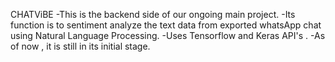 CHATViBE -This is the backend side of our ongoing main project. -Its function is to sentiment analyze the text data from exported whatsApp chat using Natural Language Processing. -Uses Tensorflow and Keras API's . -As of now , it is still in its initial stage.

